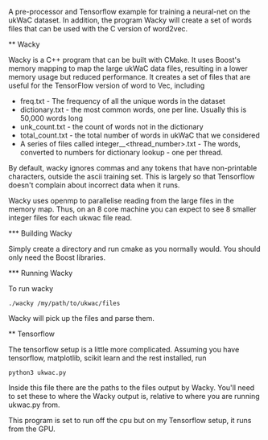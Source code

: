 A pre-processor and Tensorflow example for training a neural-net on the ukWaC dataset. In addition, the program Wacky will create a set of words files that can be used with the C version of word2vec.

** Wacky

Wacky is a C++ program that can be built with CMake. It uses Boost's memory mapping to map the large ukWaC data files, resulting in a lower memory usage but reduced performance. It creates a set of files that are useful for the TensorFlow version of word to Vec, including

 - freq.txt - The frequency of all the unique words in the dataset
 - dictionary.txt - the most common words, one per line. Usually this is 50,000 words long
 - unk_count.txt - the count of words not in the dictionary
 - total_count.txt - the total number of words in ukWaC that we considered
 - A series of files called integer_<filename>_<thread_number>.txt - The words, converted to numbers for dictionary lookup - one per thread.

By default, wacky ignores commas and any tokens that have non-printable characters, outside the ascii training set. This is largely so that Tensorflow doesn't complain about incorrect data when it runs.

Wacky uses openmp to parallelise reading from the large files in the memory map. Thus, on an 8 core machine you can expect to see 8 smaller integer files for each ukwac file read.

*** Building Wacky

Simply create a directory and run cmake as you normally would. You should only need the Boost libraries.

*** Running Wacky

To run wacky

    ./wacky /my/path/to/ukwac/files

Wacky will pick up the files and parse them.


** Tensorflow

The tensorflow setup is a little more complicated. Assuming you have tensorflow, matplotlib, scikit learn and the rest installed, run

    python3 ukwac.py

Inside this file there are the paths to the files output by Wacky. You'll need to set these to where the Wacky output is, relative to where you are running ukwac.py from.

This program is set to run off the cpu but on my Tensorflow setup, it runs from the GPU. 
